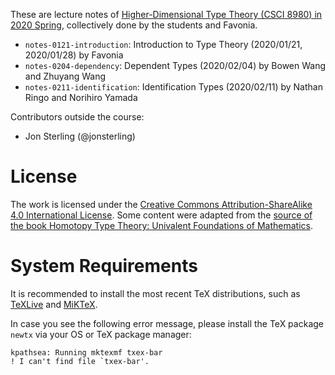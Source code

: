 These are lecture notes of [Higher-Dimensional Type Theory (CSCI 8980) in 2020 Spring](https://favonia.org/courses/hdtt2020/), collectively done by the students and Favonia.

- `notes-0121-introduction`: Introduction to Type Theory (2020/01/21, 2020/01/28) by Favonia
- `notes-0204-dependency`: Dependent Types (2020/02/04) by Bowen Wang and Zhuyang Wang
- `notes-0211-identification`: Identification Types (2020/02/11) by Nathan Ringo and Norihiro Yamada

Contributors outside the course:

- Jon Sterling (@jonsterling)

# License

The work is licensed under the [Creative Commons Attribution-ShareAlike 4.0 International License](http://creativecommons.org/licenses/by-sa/4.0/). Some content were adapted from the [source of the book Homotopy Type Theory: Univalent Foundations of Mathematics](https://github.com/HoTT/book).

# System Requirements

It is recommended to install the most recent TeX distributions, such as [TeXLive](https://www.tug.org/texlive/) and [MiKTeX](https://miktex.org/).

In case you see the following error message, please install the TeX package `newtx` via your OS or TeX package manager:
```
kpathsea: Running mktexmf txex-bar
! I can't find file `txex-bar'.
```
